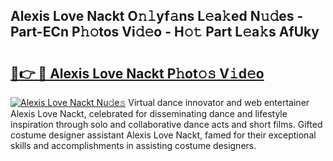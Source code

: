 ## Alexis Love Nackt O𝚗𝚕yf𝚊ns L𝚎a𝚔ed N𝚞𝚍es - Part-ECn P𝚑𝚘tos Vi𝚍𝚎o - H𝚘𝚝 Part L𝚎a𝚔s AfUky

# <h2><a href="http://kfdfjho.oniu.top/?m=Alexis+Love+Nackt">🔗👉 🔴 Alexis Love Nackt P𝚑ot𝚘𝚜 V𝚒d𝚎o</a></h2>

[![Alexis Love Nackt Nu𝚍e𝚜](https://i.imgur.com/0qMVB7G.gif)](http://kfdfjho.oniu.top/?m=Alexis+Love+Nackt)
Virtual dance innovator and web entertainer Alexis Love Nackt, celebrated for disseminating dance and lifestyle inspiration through solo and collaborative dance acts and short films. Gifted costume designer assistant Alexis Love Nackt, famed for their exceptional skills and accomplishments in assisting costume designers.  
